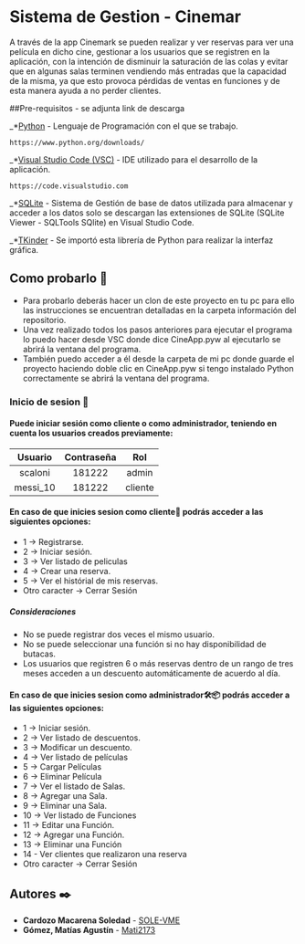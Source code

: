 # **Sistema de Gestion - Cinemar**
A través de la app Cinemark se pueden realizar y ver reservas para ver una película en dicho cine, gestionar a los usuarios que se registren en la aplicación, con la intención de disminuir la saturación de las colas y evitar que en algunas salas terminen vendiendo más entradas que la capacidad de la misma, ya que esto provoca pérdidas de ventas en funciones y de esta manera ayuda a no perder clientes.

##Pre-requisitos - se adjunta link de descarga

_*[Python](https://www.python.org) -  Lenguaje de Programación con el que se trabajo.
```
https://www.python.org/downloads/
```

_*[Visual Studio Code (VSC)](https://code.visualstudio.com) - IDE utilizado para el desarrollo de la aplicación.
```
https://code.visualstudio.com
```
_*[SQLite](https://www.sqlite.org) - Sistema de Gestión de base de datos utilizada para almacenar y acceder a los datos solo se descargan las extensiones de SQLite (SQLite Viewer - SQLTools SQlite)  en Visual Studio Code.

_*[TKinder](https://docs.python.org/es/3/library/tkinter.html) - Se importó esta librería de Python para realizar la interfaz gráfica.


## Como probarlo 🚀

* Para probarlo deberás hacer un clon de este proyecto en tu pc para ello las instrucciones se encuentran detalladas en la carpeta información del repositorio. 
* Una vez realizado todos los pasos anteriores para ejecutar el programa lo puedo hacer desde VSC donde dice CineApp.pyw al ejecutarlo se abrirá la ventana del programa.
* También puedo acceder a él desde la carpeta de mi pc donde guarde el proyecto haciendo doble clic en CineApp.pyw si tengo instalado Python correctamente se abrirá la ventana del programa.

### Inicio de sesion 📌
#### Puede iniciar sesión como cliente o como administrador, teniendo en cuenta los usuarios creados previamente:

| **Usuario** | **Contraseña** | **Rol** |
| :---: | :---: | :---: |
| scaloni | 181222 | admin |
| messi_10| 181222 | cliente |

#### En caso de que inicies sesion como cliente📄 podrás acceder a las siguientes opciones:
* 1 -> Registrarse.
* 2 -> Iniciar sesión.
* 3 -> Ver listado de peliculas
* 4 -> Crear una reserva.
* 5 -> Ver el histórial de mis reservas.
* Otro caracter -> Cerrar Sesión

##### Consideraciones
-	No se puede registrar dos veces el mismo usuario.
-	No se puede seleccionar una función si no hay disponibilidad de butacas.
-	Los usuarios que registren 6 o más reservas dentro de un rango de tres meses acceden a un descuento automáticamente de acuerdo al día.

#### En caso de que inicies sesion como administrador🛠️📦 podrás acceder a las siguientes opciones:
* 1 -> Iniciar sesión.
* 2 -> Ver listado de descuentos.
* 3 -> Modificar un descuento.
* 4 -> Ver listado de películas
* 5 -> Cargar Películas
* 6 -> Eliminar Película
* 7 -> Ver el listado de Salas.
* 8 -> Agregar una Sala.
* 9 -> Eliminar una Sala.
* 10 -> Ver listado de Funciones 
* 11 -> Editar una Función.
* 12 -> Agregar una Función.
* 13 -> Eliminar una Función
* 14 - Ver clientes que realizaron una reserva
* Otro caracter -> Cerrar Sesión


## Autores ✒️
* **Cardozo Macarena Soledad** - [SOLE-VME](https://github.com/SOLE-VME)
* **Gómez, Matías Agustín** - [Mati2173](https://github.com/Mati2173)
